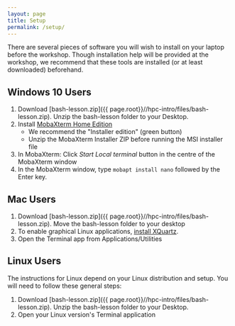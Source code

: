 ```yaml
---
layout: page
title: Setup
permalink: /setup/
---
```


There are several pieces of software you will wish to install on your laptop before the workshop. Though installation help will be provided at the workshop,  we recommend that these tools are installed (or at least downloaded) beforehand.

## Windows 10 Users

 1. Download [bash-lesson.zip]({{ page.root}}//hpc-intro/files/bash-lesson.zip).  Unzip the bash-lesson folder to your Desktop.
 2. Install [MobaXterm Home Edition](http://mobaxterm.mobatek.net/download.html)
    - We recommend the "Installer edition" (green button)
    - Unzip the MobaXterm Installer ZIP before running the MSI installer file
 3. In MobaXterm: Click *Start Local terminal* button in the centre of the MobaXterm window
 4. In the MobaXterm window, type `mobapt install nano` followed by the Enter key.

## Mac Users

 1. Download [bash-lesson.zip]({{ page.root}}//hpc-intro/files/bash-lesson.zip). Move the bash-lesson folder to your desktop
 2. To enable graphical Linux applications, [install XQuartz](https://support.apple.com/en-ca/HT201341).
 3. Open the Terminal app from Applications/Utilities
 
## Linux Users

The instructions for Linux depend on your Linux distribution and setup.  You will need to follow these general steps:
 1. Download [bash-lesson.zip]({{ page.root}}//hpc-intro/files/bash-lesson.zip). Unzip the bash-lesson folder to your Desktop.
 2. Open your Linux version's Terminal application




